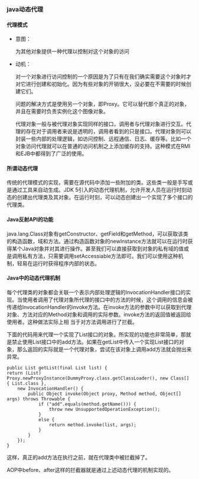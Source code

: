 ### java动态代理

#### 代理模式
 
* 意图： 

  为其他对象提供一种代理以控制对这个对象的访问

* 动机：

  对一个对象进行访问控制的一个原因是为了只有在我们确实需要这个对象时才对它进行创建和初始化。因为有些对象的开销很大，没必要在不需要的时候创建它们。

  问题的解决方式是使用另一个对象，即Proxy。它可以替代那个真正的对象，并且在需要时负责实例化这个图像对象。

  代理对象一般与被代理对象实现同样的接口，调用者与代理对象进行交互。代理的存在对于调用者来说是透明的，调用者看到的只是接口。代理对象则可以封装一些内部的处理逻辑，如访问控制、远程通信、日志、缓存等。比如一个对象访问代理就可以在普通的访问机制之上添加缓存的支持。这种模式在RMI和EJB中都得到了广泛的使用。

#### 所谓动态代理

  传统的代理模式的实现，需要在源代码中添加一些附加的类。这些类一般是手写或是通过工具来自动生成。JDK 5引入的动态代理机制，允许开发人员在运行时刻动态的创建出代理类及其对象。在运行时刻，可以动态创建出一个实现了多个接口的代理类。

#### Java反射API的功能

  java.lang.Class对象有getConstructor、getField和getMethod，可以获取该类的构造函数，域和方法。通过构造函数对象的newInstance方法就可以在运行时获得某个Java对象并对其进行操作。甚至我们可以直接获取到对象的私有域的值或是调用私有方法，只需要调用setAccessiable方法即可。我们可以使用这种机制，轻易在运行时获得程序内部的状态。

#### Java中的动态代理机制

  每个代理类的对象都会关联一个表示内部处理逻辑的InvocationHandler接口的实现。当使用者调用了代理对象所代理的接口中的方法的时候，这个调用的信息会被传递给InvocationHandler的invoke方法。在invoke方法的参数中可以获取到代理对象、方法对应的Method对象和调用的实际参数。invoke方法的返回值被返回给使用者。这种做法实际上相 当于对方法调用进行了拦截。

  下面的代码用来代理一个实现了List接口的对象。所实现的功能也非常简单，那就是禁止使用List接口中的add方法。如果在getList中传入一个实现List接口的对象，那么返回的实际就是一个代理对象，尝试在该对象上调用add方法就会抛出来异常。

	public List getList(final List list) {
    return (List) Proxy.newProxyInstance(DummyProxy.class.getClassLoader(), new Class[] { List.class },
        new InvocationHandler() {
            public Object invoke(Object proxy, Method method, Object[] args) throws Throwable {
                if ("add".equals(method.getName())) {
                    throw new UnsupportedOperationException();
                }
                else {
                    return method.invoke(list, args);
                }
            }
        });
    }

  这样，真正的add方法在执行之前，就在代理类中被拦截掉了。

  AOP中before、after这样的拦截器就是通过上述动态代理的机制实现的。

